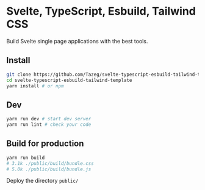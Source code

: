 # Svelte, TypeScript, Esbuild, Tailwind CSS

Build Svelte single page applications with the best tools.

## Install

```sh
git clone https://github.com/Tazeg/svelte-typescript-esbuild-tailwind-template.git
cd svelte-typescript-esbuild-tailwind-template
yarn install # or npm
```

## Dev

```sh
yarn run dev # start dev server
yarn run lint # check your code
```

## Build for production

```sh
yarn run build
# 3.1k ./public/build/bundle.css
# 5.0k ./public/build/bundle.js
```

Deploy the directory `public/`
